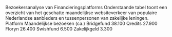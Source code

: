 Bezoekersanalyse van Financieringsplatforms
Onderstaande tabel toont een overzicht van het geschatte maandelijkse websiteverkeer van populaire Nederlandse
aanbieders en tussenpersonen van zakelijke leningen.
Platform Maandelijkse bezoeken (ca.)
Bridgefund 38.100
Qredits 27.900
Floryn 26.400
Swishfund 6.500
Zakelijkgeld 3.300